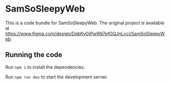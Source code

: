 
  # SamSoSleepyWeb

  This is a code bundle for SamSoSleepyWeb. The original project is available at https://www.figma.com/design/DqbKyGjPw6N7efOQJnLcci/SamSoSleepyWeb.

  ## Running the code

  Run `npm i` to install the dependencies.

  Run `npm run dev` to start the development server.
  